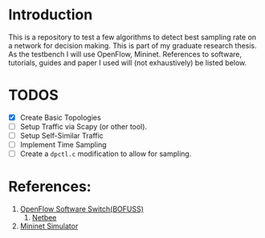 # Introduction

This is a repository to test a few algorithms to detect 
best sampling rate on a network for decision making.
This is part of my graduate research thesis. 
As the testbench I will use OpenFlow, Mininet.
References to software, tutorials, guides and paper I used will (not exhaustively)
be listed below.

# TODOS

- [x] Create Basic Topologies
- [ ] Setup Traffic via Scapy (or other tool).
- [ ] Setup Self-Similar Traffic
- [ ] Implement Time Sampling
- [ ] Create a `dpctl.c` modification to allow for sampling. 

# References:

1. [OpenFlow Software Switch(BOFUSS)](https://github.com/CPqD/ofsoftswitch13/tree/master)
    1. [Netbee](https://github.com/netgroup-polito/netbee.git)
2. [Mininet Simulator](http://mininet.org/)
